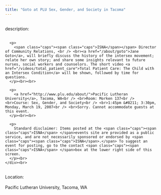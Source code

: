 ```yaml
---
title: "Goto at PLU Sex, Gender, and Society in Tacoma"
---
```


<div class="flexinode-body flexinode-2">
  <div class="flexinode-textarea-1">
    <div class="form-item">
      <br> <label>description:</label><br /> <br> 
      
      <p>
        <span class="caps"><span class="caps">ISNA</span></span> Director of Community Relations, <br /> <br><a href="/about/goto">Jane Goto</a>, will briefly discuss the history of the intersex movement; relate her own story; and share some insights relevant to future nurses, social workers and counselors. The short video <a href="/videos/total_patient_care">Total Patient Care: The Child with an Intersex Condition</a> will be shown, followed by time for questions.
      </p><br><br>
      
      <p>
        <a href="http://www.plu.edu/about/">Pacific Lutheran University</a>, Tacoma, WA<br /> <br>Room: Morken 137<br /> <br>Course: Sex, Gender, and Society<br /> <br>1:45pm &#8211; 3:30pm, Monday, March 19, 2007<br /> <br>Sorry. Cannot accommodate guests at this event.
      </p><br><br>
      
      <p>
        Standard disclaimer: Items posted at the <span class="caps"><span class="caps">ISNA</span> </span>events site are provided as a public service, and are not necessarily sponsored or endorsed by <span class="caps"><span class="caps">ISNA</span>.</span> To suggest an event for posting, go to the contact <span class="caps"><span class="caps">ISNA</span> </span>box at the lower right side of this screen.
      </p><br>
    </div><br>
  </div>
  
  <div class="flexinode-textfield-2">
    <div class="form-item">
      <br> <label>Location:</label><br /> <br> Pacific Lutheran University, Tacoma, WA<br>
    </div><br>
  </div>
</div>
